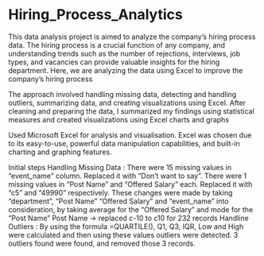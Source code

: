 # Hiring_Process_Analytics
This data analysis project is aimed to analyze the company’s hiring process data. The hiring process is a crucial function of any company, and understanding trends such as the number of rejections, interviews, job types, and vacancies can provide valuable insights for the hiring department. Here, we are analyzing the data using Excel to improve the company’s hiring process

The approach involved handling missing data, detecting and handling outliers, summarizing data, and creating visualizations using Excel. After cleaning and preparing the data, I summarized my findings using statistical measures and created visualizations using Excel charts and graphs

Used Microsoft Excel for analysis and visualisation. Excel was chosen due to its easy-to-use, powerful data manipulation capabilities, and built-in charting and graphing features.

Initial steps
Handling Missing Data : There were 15 missing values in “event_name” column. Replaced it with “Don’t want to say”.
There were 1 missing values in “Post Name” and “Offered Salary” each. Replaced it with “c5” and “49990” respectively. These changes were made by taking “department”, “Post Name” “Offered Salary”  and “event_name” into consideration, by taking average for the “Offered Salary” and mode for the “Post Name”
Post Name -> replaced c-10 to c10 for 232 records
Handline Outliers : 
By using the formula =QUARTILE(), Q1, Q3, IQR, Low and High were calculated and then using these values outliers were detected.
3 outliers found were found, and removed those 3 records.
